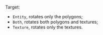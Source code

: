 Target:  
- `Entity`, rotates only the polygons;  
- `Both`, rotates both polygons and textures;  
- `Texture`, rotates only the textures.
